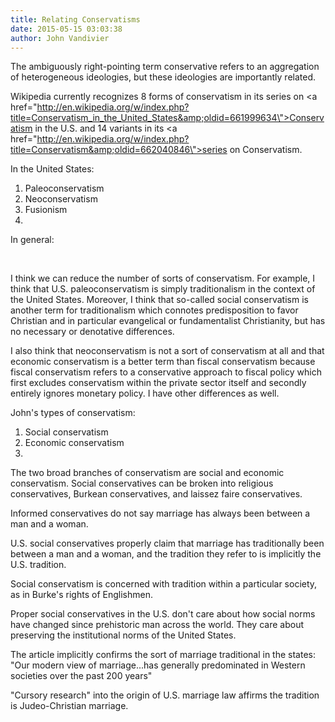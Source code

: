 ```yaml
---
title: Relating Conservatisms
date: 2015-05-15 03:03:38
author: John Vandivier
---
```




The ambiguously right-pointing term conservative refers to an aggregation of heterogeneous ideologies, but these ideologies are importantly related.

Wikipedia currently recognizes 8 forms of conservatism in its series on <a href=\"http://en.wikipedia.org/w/index.php?title=Conservatism_in_the_United_States&amp;oldid=661999634\">Conservatism in the U.S.</a> and 14 variants in its <a href=\"http://en.wikipedia.org/w/index.php?title=Conservatism&amp;oldid=662040846\">series on Conservatism</a>.

In the United States:
<ol>
	<li>Paleoconservatism</li>
	<li>Neoconservatism</li>
	<li>Fusionism</li>
	<li></li>
</ol>
In general:

&nbsp;

I think we can reduce the number of sorts of conservatism. For example, I think that U.S. paleoconservatism is simply traditionalism in the context of the United States. Moreover, I think that so-called social conservatism is another term for traditionalism which connotes predisposition to favor Christian and in particular evangelical or fundamentalist Christianity, but has no necessary or denotative differences.

I also think that neoconservatism is not a sort of conservatism at all and that economic conservatism is a better term than fiscal conservatism because fiscal conservatism refers to a conservative approach to fiscal policy which first excludes conservatism within the private sector itself and secondly entirely ignores monetary policy. I have other differences as well.

John's types of conservatism:
<ol>
	<li>Social conservatism</li>
	<li>Economic conservatism</li>
	<li></li>
</ol>
The two broad branches of conservatism are social and economic conservatism. Social conservatives can be broken into religious conservatives, Burkean conservatives, and laissez faire conservatives.

Informed conservatives do not say marriage has always been between a man and a woman.

U.S. social conservatives properly claim that marriage has traditionally been between a man and a woman, and the tradition they refer to is implicitly the U.S. tradition.

Social conservatism is concerned with tradition within a particular society, as in Burke's rights of Englishmen.

Proper social conservatives in the U.S. don't care about how social norms have changed since prehistoric man across the world. They care about preserving the institutional norms of the United States.

The article implicitly confirms the sort of marriage traditional in the states:
\"Our modern view of marriage...has generally predominated in Western societies over the past 200 years\"

\"Cursory research\" into the origin of U.S. marriage law affirms the tradition is Judeo-Christian marriage.